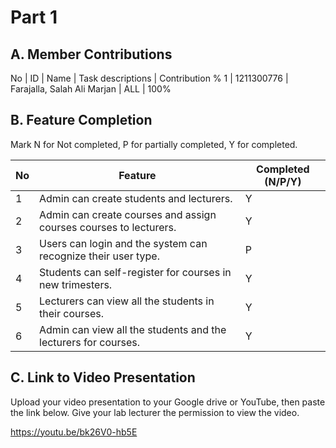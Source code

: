 # Part 1

## A. Member Contributions

No | ID                   | Name                                             | Task descriptions    | Contribution %
1  |  1211300776          | Farajalla, Salah Ali Marjan                      |      ALL             |    100%

## B. Feature Completion

Mark N for Not completed, P for partially completed, Y for completed. 

No | Feature                                                                         | Completed (N/P/Y)
-- | ------------------------------------------------------------------------------- | ---------------
1  | Admin can create students and lecturers.                                        |  Y
2  | Admin can create courses and assign courses courses to lecturers.               |  Y
3  | Users can login and the system can recognize their user type.                   |  P
4  | Students can self-register for courses in new trimesters.                       |  Y
5  | Lecturers can view all the students in their courses.                           |  Y
6  | Admin can view all the students and the lecturers for courses.                  |  Y


## C. Link to Video Presentation

Upload your video presentation to your Google drive or YouTube, then paste the link below. Give your lab lecturer the permission to view the video.

https://youtu.be/bk26V0-hb5E

